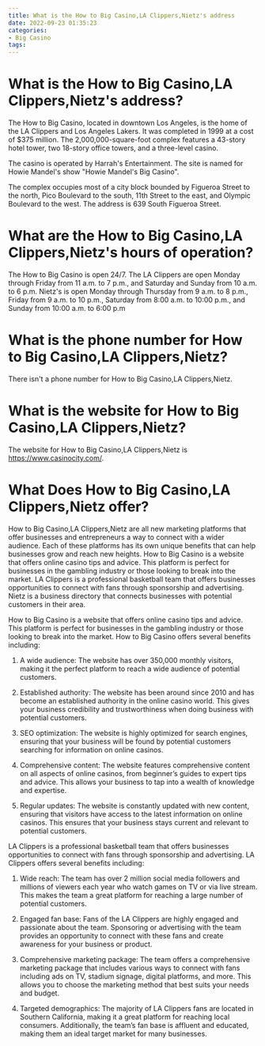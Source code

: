 ```yaml
---
title: What is the How to Big Casino,LA Clippers,Nietz's address 
date: 2022-09-23 01:35:23
categories:
- Big Casino
tags:
---
```



# What is the How to Big Casino,LA Clippers,Nietz's address? 

The How to Big Casino, located in downtown Los Angeles, is the home of the LA Clippers and Los Angeles Lakers. It was completed in 1999 at a cost of $375 million. The 2,000,000-square-foot complex features a 43-story hotel tower, two 18-story office towers, and a three-level casino. 

The casino is operated by Harrah's Entertainment. The site is named for Howie Mandel's show "Howie Mandel's Big Casino".

The complex occupies most of a city block bounded by Figueroa Street to the north, Pico Boulevard to the south, 11th Street to the east, and Olympic Boulevard to the west. The address is 639 South Figueroa Street.

# What are the How to Big Casino,LA Clippers,Nietz's hours of operation? 

The How to Big Casino is open 24/7. The LA Clippers are open Monday through Friday from 11 a.m. to 7 p.m., and Saturday and Sunday from 10 a.m. to 6 p.m. Nietz's is open Monday through Thursday from 9 a.m. to 8 p.m., Friday from 9 a.m. to 10 p.m., Saturday from 8:00 a.m. to 10:00 p.m., and Sunday from 10:00 a.m. to 6:00 p.m

# What is the phone number for How to Big Casino,LA Clippers,Nietz? 

There isn't a phone number for How to Big Casino,LA Clippers,Nietz.

# What is the website for How to Big Casino,LA Clippers,Nietz? 

The website for How to Big Casino,LA Clippers,Nietz is https://www.casinocity.com/.

# What Does How to Big Casino,LA Clippers,Nietz offer?

How to Big Casino,LA Clippers,Nietz are all new marketing platforms that offer businesses and entrepreneurs a way to connect with a wider audience. Each of these platforms has its own unique benefits that can help businesses grow and reach new heights. How to Big Casino is a website that offers online casino tips and advice. This platform is perfect for businesses in the gambling industry or those looking to break into the market. LA Clippers is a professional basketball team that offers businesses opportunities to connect with fans through sponsorship and advertising. Nietz is a business directory that connects businesses with potential customers in their area.

How to Big Casino is a website that offers online casino tips and advice. This platform is perfect for businesses in the gambling industry or those looking to break into the market. How to Big Casino offers several benefits including:

1) A wide audience: The website has over 350,000 monthly visitors, making it the perfect platform to reach a wide audience of potential customers.

2) Established authority: The website has been around since 2010 and has become an established authority in the online casino world. This gives your business credibility and trustworthiness when doing business with potential customers.

3) SEO optimization: The website is highly optimized for search engines, ensuring that your business will be found by potential customers searching for information on online casinos.

4) Comprehensive content: The website features comprehensive content on all aspects of online casinos, from beginner’s guides to expert tips and advice. This allows your business to tap into a wealth of knowledge and expertise.

5) Regular updates: The website is constantly updated with new content, ensuring that visitors have access to the latest information on online casinos. This ensures that your business stays current and relevant to potential customers.

LA Clippers is a professional basketball team that offers businesses opportunities to connect with fans through sponsorship and advertising. LA Clippers offers several benefits including:

1) Wide reach: The team has over 2 million social media followers and millions of viewers each year who watch games on TV or via live stream. This makes the team a great platform for reaching a large number of potential customers.

2) Engaged fan base: Fans of the LA Clippers are highly engaged and passionate about the team. Sponsoring or advertising with the team provides an opportunity to connect with these fans and create awareness for your business or product.

3) Comprehensive marketing package: The team offers a comprehensive marketing package that includes various ways to connect with fans including ads on TV, stadium signage, digital platforms, and more. This allows you to choose the marketing method that best suits your needs and budget.

4) Targeted demographics: The majority of LA Clippers fans are located in Southern California, making it a great platform for reaching local consumers. Additionally, the team’s fan base is affluent and educated, making them an ideal target market for many businesses.












